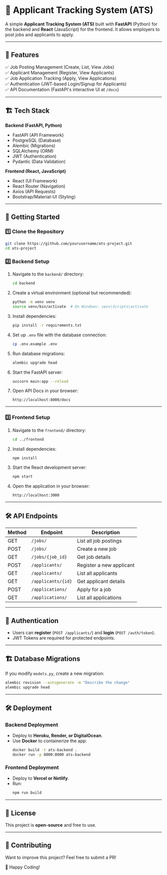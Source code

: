 # 📝 Applicant Tracking System (ATS)

A simple **Applicant Tracking System (ATS)** built with **FastAPI** (Python) for the backend and **React** (JavaScript) for the frontend. It allows employers to post jobs and applicants to apply.

---

## 📌 Features
✅ Job Posting Management (Create, List, View Jobs)  
✅ Applicant Management (Register, View Applicants)  
✅ Job Application Tracking (Apply, View Applications)  
✅ Authentication (JWT-based Login/Signup for Applicants)  
✅ API Documentation (FastAPI's interactive UI at `/docs`)  

---

## 🏗 Tech Stack
**Backend (FastAPI, Python)**
- FastAPI (API Framework)
- PostgreSQL (Database)
- Alembic (Migrations)
- SQLAlchemy (ORM)
- JWT (Authentication)
- Pydantic (Data Validation)

**Frontend (React, JavaScript)**
- React (UI Framework)
- React Router (Navigation)
- Axios (API Requests)
- Bootstrap/Material-UI (Styling)

---

## 🚀 Getting Started

### **1️⃣ Clone the Repository**
```bash
git clone https://github.com/yourusername/ats-project.git
cd ats-project
```

### **2️⃣ Backend Setup**
1. Navigate to the `backend/` directory:
   ```bash
   cd backend
   ```
2. Create a virtual environment (optional but recommended):
   ```bash
   python -m venv venv
   source venv/bin/activate  # On Windows: venv\Scripts\activate
   ```
3. Install dependencies:
   ```bash
   pip install -r requirements.txt
   ```
4. Set up `.env` file with the database connection:
   ```bash
   cp .env.example .env
   ```
5. Run database migrations:
   ```bash
   alembic upgrade head
   ```
6. Start the FastAPI server:
   ```bash
   uvicorn main:app --reload
   ```
7. Open API Docs in your browser:
   ```
   http://localhost:8000/docs
   ```

---

### **3️⃣ Frontend Setup**
1. Navigate to the `frontend/` directory:
   ```bash
   cd ../frontend
   ```
2. Install dependencies:
   ```bash
   npm install
   ```
3. Start the React development server:
   ```bash
   npm start
   ```
4. Open the application in your browser:
   ```
   http://localhost:3000
   ```

---

## 🛠 API Endpoints

| Method | Endpoint            | Description              |
|--------|---------------------|--------------------------|
| GET    | `/jobs/`            | List all job postings   |
| POST   | `/jobs/`            | Create a new job        |
| GET    | `/jobs/{job_id}`    | Get job details         |
| POST   | `/applicants/`      | Register a new applicant |
| GET    | `/applicants/`      | List all applicants     |
| GET    | `/applicants/{id}`  | Get applicant details   |
| POST   | `/applications/`    | Apply for a job         |
| GET    | `/applications/`    | List all applications   |

---

## 🔐 Authentication
- Users can **register** (`POST /applicants/`) and **login** (`POST /auth/token`).
- JWT Tokens are required for protected endpoints.

---

## 🏗 Database Migrations
If you modify `models.py`, create a new migration:
```bash
alembic revision --autogenerate -m "Describe the change"
alembic upgrade head
```

---

## 🛠 Deployment
### **Backend Deployment**
- Deploy to **Heroku, Render, or DigitalOcean**.
- Use **Docker** to containerize the app:
  ```bash
  docker build -t ats-backend .
  docker run -p 8000:8000 ats-backend
  ```

### **Frontend Deployment**
- Deploy to **Vercel or Netlify**.
- Run:
  ```bash
  npm run build
  ```

---

## 📜 License
This project is **open-source** and free to use.

---

## 📢 Contributing
Want to improve this project? Feel free to submit a PR!

🚀 Happy Coding!

